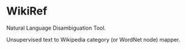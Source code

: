 WikiRef
=======

Natural Language Disambiguation Tool.

Unsupervised text to Wikipedia category (or WordNet node) mapper.